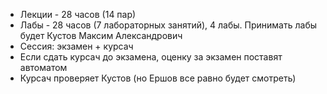 - Лекции - 28 часов (14 пар)  
- Лабы - 28 часов (7 лабораторных занятий), 4 лабы. Принимать лабы будет Кустов Максим Александрович
- Сессия: экзамен + курсач  
- Если сдать курсач до экзамена, оценку за экзамен поставят автоматом
- Курсач проверяет Кустов (но Ершов все равно будет смотреть)  